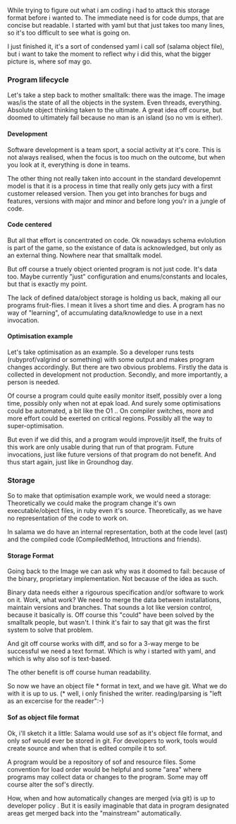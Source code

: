 While trying to figure out what i am coding i had to attack this storage format before i wanted to. The 
immediate need is for code dumps, that are concise but readable. I started with yaml but that just takes
too many lines, so it's too difficult to see what is going on.

I just finished it, it's a sort of condensed yaml i call sof (salama object file), but i want to take the
moment to reflect why i did this, what the bigger picture is, where sof may go.

### Program lifecycle

Let's take a step back to mother smalltalk: there was the image. The image was/is the state of all the
 objects in the system. Even threads, everything. Absolute object thinking taken to the ultimate.
 A great idea off course, but doomed to ultimately fail because no man is an island (so no vm is either).

#### Development

Software development is a team sport, a social activity at it's core. This is not always realised,
when the focus is too much on the outcome, but when you look at it, everything is done in teams.

The other thing not really taken into account in the standard developemnt model is that it is a process in
time that really only gets jucy with a first customer released version. Then you get into branches for bugs
and features, versions with major and minor and before long you'r in a jungle of code.

#### Code centered

But all that effort is concentrated on code. Ok nowadays schema evlolution is part of the game, so the
existance of data is acknowledged, but only as an external thing. Nowhere near that smalltalk model.

But off course a truely object oriented program is not just code. It's data too. Maybe currently "just"
configuration and enums/constants and locales, but that is exactly my point.

The lack of defined data/object storage is holding us back, making all our programs fruit-flies.
I mean it lives a short time and dies. A program has no way of "learning", of accumulating data/knowledge
to use in a next invocation.

#### Optimisation example

Let's take optimisation as an example. So a developer runs tests (rubyprof/valgrind or something)
with some output and makes program changes accordingly. But there are two obvious problems.
Firstly the data is collected in development not production. Secondly, and more importantly, a person is
needed.

Of course a program could quite easily monitor itself, possibly over a long time, possibly only when
not at epak load. And surely some optimisations could be automated, a bit like the O1 .. On compiler
switches, more and more effort could be exerted on critical regions. Possibly all the way to
super-optimisation.

But even if we did this, and a program would improve/jit itself, the fruits of this work are only usable
during that run of that program. Future invocations, just like future versions of that program do not
benefit. And thus start again, just like in Groundhog day.

### Storage

So to make that optimisation example work, we would need a storage: Theoretically we could make the program
change it's own executable/object files, in ruby even it's source. Theoretically, as we have no
representation of the code to work on.

In salama we do have an internal representation, both at the code level (ast) and the compiled code
(CompiledMethod, Intructions and friends).

#### Storage Format

Going back to the Image we can ask why was it doomed to fail: because of the binary,
proprietary implementation. Not because of the idea as such.

Binary data needs either a rigourous specification and/or software to work on it. Work, what work?
We need to merge the data between installations, maintain versions and branches. That sounds a lot like
version control, because it basically is. Off course this "could" have been solved by the smalltalk
people, but wasn't. I think it's fair to say that git was the first system to solve that problem.

And git off course works with diff, and so for a 3-way merge to be successful we need a text format.
Which is why i started with yaml, and which is why also sof is text-based.

The other benefit is off course human readability.

So now we have an object file * format in text, and we have git. What we do with it is up to us.
(* well, i only finished the writer. reading/parsing is "left as an excercise for the reader":-)

#### Sof as object file format

Ok, i'll sketch it a little: Salama would use sof as it's object file format, and only sof would ever be
stored in git. For developers to work, tools would create source and when that is edited compile it to sof.

A program would be a repository of sof and resource files. Some convention for load order would be helpful
and some "area" where programs may collect data or changes to the program. Some may off course alter the
sof's directly.

How, when and how automatically changes are merged (via git) is up to developer policy . But it is
easily imaginable that data in program designated areas get merged back into the "mainstream" automatically.

